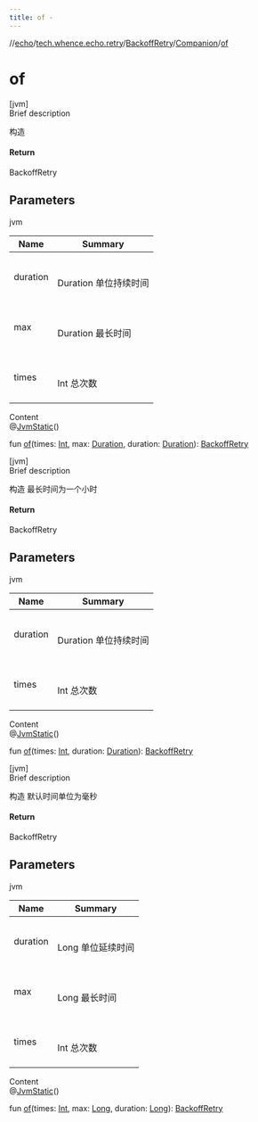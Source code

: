 ```yaml
---
title: of -
---
```

//[echo](../../../index.md)/[tech.whence.echo.retry](../../index.md)/[BackoffRetry](../index.md)/[Companion](index.md)/[of](of.md)



# of  
[jvm]  
Brief description  


构造



#### Return  


BackoffRetry



## Parameters  
  
jvm  
  
|  Name|  Summary| 
|---|---|
| duration| <br><br>Duration 单位持续时间<br><br>
| max| <br><br>Duration 最长时间<br><br>
| times| <br><br>Int 总次数<br><br>
  
  
Content  
@[JvmStatic](https://kotlinlang.org/api/latest/jvm/stdlib/kotlin.jvm/-jvm-static/index.html)()  
  
fun [of](of.md)(times: [Int](https://kotlinlang.org/api/latest/jvm/stdlib/kotlin/-int/index.html), max: [Duration](https://docs.oracle.com/javase/8/docs/api/java/time/Duration.html), duration: [Duration](https://docs.oracle.com/javase/8/docs/api/java/time/Duration.html)): [BackoffRetry](../index.md)  


[jvm]  
Brief description  


构造 最长时间为一个小时



#### Return  


BackoffRetry



## Parameters  
  
jvm  
  
|  Name|  Summary| 
|---|---|
| duration| <br><br>Duration 单位持续时间<br><br>
| times| <br><br>Int 总次数<br><br>
  
  
Content  
@[JvmStatic](https://kotlinlang.org/api/latest/jvm/stdlib/kotlin.jvm/-jvm-static/index.html)()  
  
fun [of](of.md)(times: [Int](https://kotlinlang.org/api/latest/jvm/stdlib/kotlin/-int/index.html), duration: [Duration](https://docs.oracle.com/javase/8/docs/api/java/time/Duration.html)): [BackoffRetry](../index.md)  


[jvm]  
Brief description  


构造 默认时间单位为毫秒



#### Return  


BackoffRetry



## Parameters  
  
jvm  
  
|  Name|  Summary| 
|---|---|
| duration| <br><br>Long 单位延续时间<br><br>
| max| <br><br>Long 最长时间<br><br>
| times| <br><br>Int 总次数<br><br>
  
  
Content  
@[JvmStatic](https://kotlinlang.org/api/latest/jvm/stdlib/kotlin.jvm/-jvm-static/index.html)()  
  
fun [of](of.md)(times: [Int](https://kotlinlang.org/api/latest/jvm/stdlib/kotlin/-int/index.html), max: [Long](https://kotlinlang.org/api/latest/jvm/stdlib/kotlin/-long/index.html), duration: [Long](https://kotlinlang.org/api/latest/jvm/stdlib/kotlin/-long/index.html)): [BackoffRetry](../index.md)  



